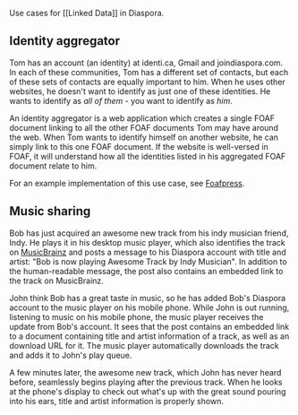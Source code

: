 Use cases for [[Linked Data]] in Diaspora.
## Identity aggregator
Tom has an account (an identity) at identi.ca, Gmail and joindiaspora.com. In each of these communities, Tom has a different set of contacts, but each of these sets of contacts are equally important to him. When he uses other websites, he doesn't want to identify as just one of these identities. He wants to identify as _all of them_ - you want to identify as _him_.

An identity aggregator is a web application which creates a single FOAF document linking to all the other FOAF documents Tom may have around the web. When Tom wants to identify himself on another website, he can simply link to this one FOAF document. If the website is well-versed in FOAF, it will understand how all the identities listed in his aggregated FOAF document relate to him.

For an example implementation of this use case, see [Foafpress](http://foafpress.org/).

## Music sharing
Bob has just acquired an awesome new track from his indy musician friend, Indy. He plays it in his desktop music player, which also identifies the track on [MusicBrainz](http://musicbrainz.org/) and posts a message to his Diaspora account with title and artist: "Bob is now playing Awesome Track by Indy Musician". In addition to the human-readable message, the post also contains an embedded link to the track on MusicBrainz.

John think Bob has a great taste in music, so he has added Bob's Diaspora account to the music player on his mobile phone. While John is out running, listening to music on his mobile phone, the music player receives the update from Bob's account. It sees that the post contains an embedded link to a document containing title and artist information of a track, as well as an download URL for it. The music player automatically downloads the track and adds it to John's play queue.

A few minutes later, the awesome new track, which John has never heard before, seamlessly begins playing after the previous track. When he looks at the phone's display to check out what's up with the great sound pouring into his ears, title and artist information is properly shown.